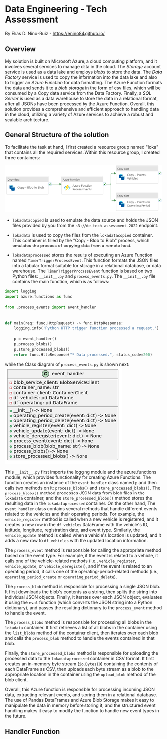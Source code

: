 # Data Engineering - Tech Assessment

By Elías D. Nino-Ruiz - https://enino84.github.io/

## Overview

My solution is built on Microsoft Azure, a cloud computing platform, and it involves several services to manage data in the cloud. The *Storage* account service is used as a data lake and employs *blobs* to store the data. The *Data Factory* service is used to copy the information into the data lake and also to trigger an *Azure Function* for data formatting. The Azure Function formats the data and sends it to a *blob storage* in the form of csv files, which will be consumed by a Copy data service from the Data Factory. Finally, a *SQL Server* is used as a data warehouse to store the data in a relational format, after all JSONs have been processed by the Azure Function. Overall, this solution provides a comprehensive and efficient approach to handling data in the cloud, utilizing a variety of Azure services to achieve a robust and scalable architecture.

## General Structure of the solution

To facilitate the task at hand, I first created a resource group named "loka" that contains all the required services. Within this resource group, I created three containers:

<img src="images/general_pipeline.png">

- `lokadatacopied` is used to emulate the data source and holds the JSON files provided by you from the `s3://de-tech-assessment-2022` endpoint.

- `lokadata` is used to copy the files from the `lokadatacopied` container. This container is filled by the "Copy - Blob to Blob" process, which emulates the process of copying data from a remote host.

- `lokadataprocessed` stores the results of executing an Azure Function named `TimerTriggerProcessEvent`. This function formats the JSON files into a tabular format suitable for storage in a relational database, or data warehouse. The `TimerTriggerProcessEvent` function is based on two Python files: `__init__.py` and `process_events.py`. The `__init__.py` file contains the main function, which is as follows:

```python
import logging
import azure.functions as func

from .process_events import event_handler


def main(req: func.HttpRequest) -> func.HttpResponse:
    logging.info('Python HTTP trigger function processed a request.')

    p = event_handler()
    p.process_blobs()
    p.store_processed_blobs()
    return func.HttpResponse("* Data processed.", status_code=200)
```

while the Class diagram of `process_events.py` is shown next:
<img src="images/class_diagram.png">

This `__init__.py` first imports the logging module and the azure.functions module, which provides functionality for creating Azure Functions. The function creates an instance of the `event_handler` class named `p` and then calls two methods on it: `process_blobs()` and `store_processed_blobs()`. The `process_blobs()` method processes JSON data from blob files in the `lokadata` container, and the `store_processed_blobs()` method stores the resulting data in the `lokadataprocessed` container. On the other hand, The `event_handler` class contains several methods that handle different events related to the vehicles and their operating periods. For example, the `vehicle_register` method is called when a new vehicle is registered, and it creates a new row in the `df_vehicles` DataFrame with the vehicle's ID, latitude, longitude, registration date, and event type. Similarly, the `vehicle_update` method is called when a vehicle's location is updated, and it adds a new row to `df_vehicles` with the updated location information.

The `process_event` method is responsible for calling the appropriate method based on the event type. For example, if the event is related to a vehicle, it calls one of the vehicle-related methods (i.e., `vehicle_register`, `vehicle_update`, or `vehicle_deregister`), and if the event is related to an operating period, it calls one of the operating-period-related methods (i.e., `operating_period_create` or `operating_period_delete`).

The `process_blob` method is responsible for processing a single JSON blob. It first downloads the blob's contents as a string, then splits the string into individual JSON objects. Finally, it iterates over each JSON object, evaluates it using the `eval` function (which converts the JSON string into a Python dictionary), and passes the resulting dictionary to the `process_event` method to handle the event.

The `process_blobs` method is responsible for processing all blobs in the `lokadata` container. It first retrieves a list of all blobs in the container using the `list_blobs` method of the container client, then iterates over each blob and calls the `process_blob` method to handle the events contained in that blob.

Finally, the `store_processed_blobs` method is responsible for uploading the processed data to the `lokadataprocessed` container in CSV format. It first creates an in-memory byte stream (`io.BytesIO`) containing the contents of each DataFrame as CSV, then uploads each byte stream as a blob to the appropriate location in the container using the `upload_blob` method of the blob client.

Overall, this Azure function is responsible for processing incoming JSON data, extracting relevant events, and storing them in a relational database. The use of Pandas DataFrames and Azure Blob Storage makes it easy to manipulate the data in memory before storing it, and the structured event handling makes it easy to modify the function to handle new event types in the future.






## Handler Function

